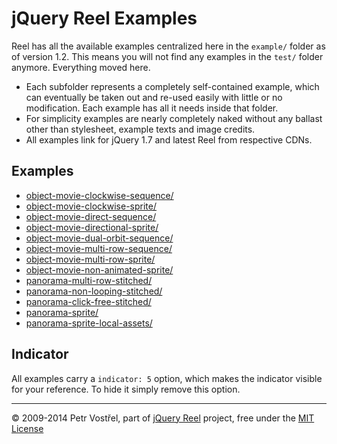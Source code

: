 jQuery Reel Examples
====================

Reel has all the available examples centralized here in the `example/`
folder as of version 1.2. This means you will not find any examples in the
`test/` folder anymore. Everything moved here.

- Each subfolder represents a completely self-contained example, which can
eventually be taken out and re-used easily with little or no modification.
Each example has all it needs inside that folder.
- For simplicity examples are nearly completely naked without any ballast
other than stylesheet, example texts and image credits.
- All examples link for jQuery 1.7 and latest Reel from respective CDNs.


Examples
--------

- [object-movie-clockwise-sequence/](object-movie-clockwise-sequence/index.html)
- [object-movie-clockwise-sprite/](object-movie-clockwise-sprite/index.html)
- [object-movie-direct-sequence/](object-movie-direct-sequence/index.html)
- [object-movie-directional-sprite/](object-movie-directional-sprite/index.html)
- [object-movie-dual-orbit-sequence/](object-movie-dual-orbit-sequence/index.html)
- [object-movie-multi-row-sequence/](object-movie-multi-row-sequence/index.html)
- [object-movie-multi-row-sprite/](object-movie-multi-row-sprite/index.html)
- [object-movie-non-animated-sprite/](object-movie-non-animated-sprite/index.html)
- [panorama-multi-row-stitched/](panorama-multi-row-stitched/index.html)
- [panorama-non-looping-stitched/](panorama-non-looping-stitched/index.html)
- [panorama-click-free-stitched/](panorama-click-free-stitched/index.html)
- [panorama-sprite/](panorama-sprite/index.html)
- [panorama-sprite-local-assets/](panorama-sprite-local-assets/index.html)


Indicator
---------

All examples carry a `indicator: 5` option, which makes the indicator
visible for your reference. To hide it simply remove this option.


---
&copy; 2009-2014 Petr Vostřel, part of [jQuery Reel][reel] project, free under the [MIT License][license]



[reel]:http://reel360.org
[license]:https://raw.github.com/introquest/jquery.reel/master/LICENSE.txt
